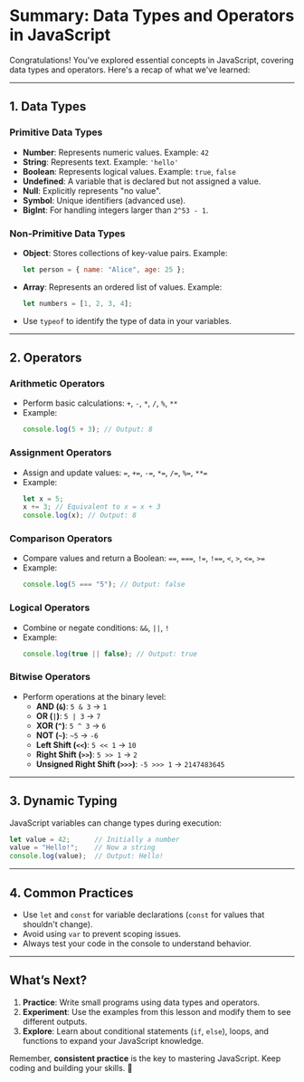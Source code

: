 # Summary: Data Types and Operators in JavaScript

Congratulations! You've explored essential concepts in JavaScript, covering data types and operators. Here's a recap of what we've learned:

---

## 1. **Data Types**
### Primitive Data Types
- **Number**: Represents numeric values. Example: `42`
- **String**: Represents text. Example: `'hello'`
- **Boolean**: Represents logical values. Example: `true`, `false`
- **Undefined**: A variable that is declared but not assigned a value.
- **Null**: Explicitly represents "no value".
- **Symbol**: Unique identifiers (advanced use).
- **BigInt**: For handling integers larger than `2^53 - 1`.

### Non-Primitive Data Types
- **Object**: Stores collections of key-value pairs. Example:
  ```javascript
  let person = { name: "Alice", age: 25 };
  ```
- **Array**: Represents an ordered list of values. Example:
  ```javascript
  let numbers = [1, 2, 3, 4];
  ```
- Use `typeof` to identify the type of data in your variables.

---

## 2. **Operators**
### Arithmetic Operators
- Perform basic calculations: `+`, `-`, `*`, `/`, `%`, `**`
- Example:
  ```javascript
  console.log(5 + 3); // Output: 8
  ```

### Assignment Operators
- Assign and update values: `=`, `+=`, `-=`, `*=`, `/=`, `%=`, `**=`
- Example:
  ```javascript
  let x = 5;
  x += 3; // Equivalent to x = x + 3
  console.log(x); // Output: 8
  ```

### Comparison Operators
- Compare values and return a Boolean: `==`, `===`, `!=`, `!==`, `<`, `>`, `<=`, `>=`
- Example:
  ```javascript
  console.log(5 === "5"); // Output: false
  ```

### Logical Operators
- Combine or negate conditions: `&&`, `||`, `!`
- Example:
  ```javascript
  console.log(true || false); // Output: true
  ```

### Bitwise Operators
- Perform operations at the binary level:
  - **AND (`&`)**: `5 & 3` → `1`
  - **OR (`|`)**: `5 | 3` → `7`
  - **XOR (`^`)**: `5 ^ 3` → `6`
  - **NOT (`~`)**: `~5` → `-6`
  - **Left Shift (`<<`)**: `5 << 1` → `10`
  - **Right Shift (`>>`)**: `5 >> 1` → `2`
  - **Unsigned Right Shift (`>>>`)**: `-5 >>> 1` → `2147483645`

---

## 3. **Dynamic Typing**
JavaScript variables can change types during execution:
```javascript
let value = 42;      // Initially a number
value = "Hello!";    // Now a string
console.log(value);  // Output: Hello!
```

---

## 4. **Common Practices**
- Use `let` and `const` for variable declarations (`const` for values that shouldn't change).
- Avoid using `var` to prevent scoping issues.
- Always test your code in the console to understand behavior.

---

## What’s Next?
1. **Practice**: Write small programs using data types and operators.
2. **Experiment**: Use the examples from this lesson and modify them to see different outputs.
3. **Explore**: Learn about conditional statements (`if`, `else`), loops, and functions to expand your JavaScript knowledge.

Remember, **consistent practice** is the key to mastering JavaScript. Keep coding and building your skills. 🚀